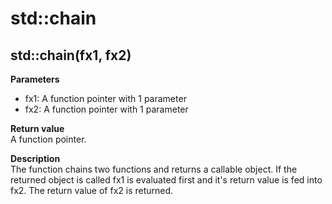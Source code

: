 # std::chain

## std::chain(fx1, fx2)
**Parameters**
* fx1: A function pointer with 1 parameter
* fx2: A function pointer with 1 parameter

**Return value**  
A function pointer.

**Description**  
The function chains two functions and returns a callable object. If the returned object is called fx1 is evaluated first and it's return value is fed into fx2. The return value of fx2 is returned.